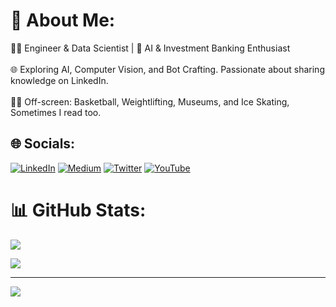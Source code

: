 # 💫 About Me:
👨‍💻 Engineer & Data Scientist | 🤖 AI & Investment Banking Enthusiast <br><br>🌐 Exploring AI, Computer Vision, and Bot Crafting. Passionate about sharing knowledge on LinkedIn.<br><br>🏀📘 Off-screen: Basketball, Weightlifting, Museums, and Ice Skating, Sometimes I read too.


## 🌐 Socials:
[![LinkedIn](https://img.shields.io/badge/LinkedIn-%230077B5.svg?logo=linkedin&logoColor=white)](https://linkedin.com/in/ifitsmanu) [![Medium](https://img.shields.io/badge/Medium-12100E?logo=medium&logoColor=white)](https://medium.com/@bhardwajmanu) [![Twitter](https://img.shields.io/badge/Twitter-%231DA1F2.svg?logo=Twitter&logoColor=white)](https://twitter.com/ifitsmanu) [![YouTube](https://img.shields.io/badge/YouTube-%23FF0000.svg?logo=YouTube&logoColor=white)](https://youtube.com/@ifitsmanu) 

# 📊 GitHub Stats:
![](https://github-readme-streak-stats.herokuapp.com/?user=ifitsmanu&theme=dark&hide_border=false)<br/>

![](https://github-readme-stats.vercel.app/api/top-langs/?username=ifitsmanu&theme=dark&hide_border=false&include_all_commits=true&count_private=true&layout=compact)

---
[![](https://visitcount.itsvg.in/api?id=ifitsmanu&icon=2&color=1)](https://visitcount.itsvg.in)

<!-- Proudly created with GPRM ( https://gprm.itsvg.in ) -->
